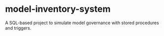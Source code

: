 # model-inventory-system
A SQL-based project to simulate model governance with stored procedures and triggers.
